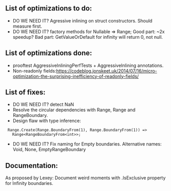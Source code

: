 ﻿## List of optimizations to do:
* DO WE NEED IT? Agressive inlining on struct constructors. Should measure first.
* DO WE NEED IT? factory methods for Nullable<T> => Range<T>;
  Good part: ~2x speedup?
  Bad part: GetValueOrDefault for infinity will return 0, not null.

## List of optimizations done:
* prooftest AggressiveInliningPerfTests +  AggressiveInlining annotations.
* Non-readonly fields:https://codeblog.jonskeet.uk/2014/07/16/micro-optimization-the-surprising-inefficiency-of-readonly-fields/

## List of fixes:
 * DO WE NEED IT? detect NaN
 * Resolve the circular dependencies with Range, Range<T> and RangeBoundary<T>.
 * Design flaw with type inference:
 ```
  Range.Create(Range.BoundaryFrom(1), Range.BoundaryFrom(1)) =>
	Range<RangeBoundaryFrom<int>>;
 ```
 * DO WE NEED IT? Fix naming for Empty boundaries. Alternative names: Void, None, EmptyRangeBoundary

## Documentation:
As proposed by Lexey: Document weird moments with .IsExclusive property for Infinity boundaries.